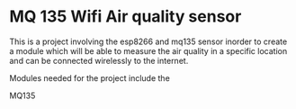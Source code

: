 # MQ 135 Wifi Air quality sensor


This is a project involving the esp8266 and mq135 sensor inorder to create a module which will be able to measure the air quality in a specific location and can be connected wirelessly to the internet.

Modules needed for the project include the 


MQ135 
![]()
